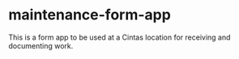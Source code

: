 # maintenance-form-app
This is a form app to be used at a Cintas location for receiving and documenting work.
